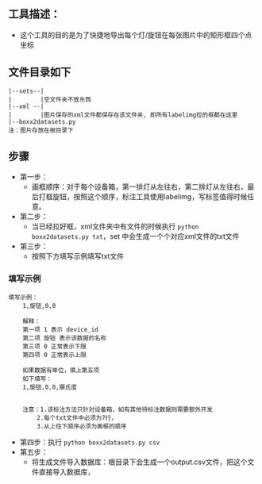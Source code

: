 ## 工具描述：
- 这个工具的目的是为了快捷地导出每个灯/旋钮在每张图片中的矩形框四个点坐标
## 文件目录如下
```
|--sets--|
|        |空文件夹不放东西
|--xml --|
|        |图片保存的xml文件都保存在该文件夹, 即所有labelimg拉的框都在这里
|--boxx2datasets.py
注：图片存放在根目录下
```
## 步骤
- 第一步：
    - 画框顺序：对于每个设备箱，第一排灯从左往右，第二排灯从左往右，最后打框旋钮，按照这个顺序，标注工具使用labelimg，写标签值得时候任意。
- 第二步：
    - 当已经拉好框，xml文件夹中有文件的时候执行 `python boxx2datasets.py txt`，set 中会生成一个个对应xml文件的txt文件
- 第三步：
    - 按照下方填写示例填写txt文件
### 填写示例
```
填写示例：
    1,旋钮,0,0

    解释：
    第一项 1 表示 device_id
    第二项 旋钮 表示该数据的名称
    第三项 0 正常表示下限
    第四项 0 正常表示上限

    如果数据有单位，填上第五项
    如下填写：
    1,旋钮,0,0,摄氏度


    注意：1.该标注方法只针对设备箱，如有其他待标注数据则需要额外开发
        2.每个txt文件中必须为7行，
        3.从上往下顺序必须为画框的顺序
```

- 第四步：执行 `python boxx2datasets.py csv`
- 第五步：
    - 将生成文件导入数据库：根目录下会生成一个output.csv文件，把这个文件直接导入数据库，

